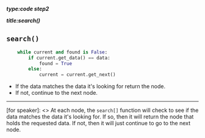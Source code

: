 _**type:code step2**_

_**title:search()**_
## `search()`
```python
    while current and found is False:
        if current.get_data() == data:
            found = True
        else:
            current = current.get_next()
```        
- If the data matches the data it's looking for return the node.
- If not, continue to the next node.

-------------------------------------------------

[for speaker]: <> At each node, the `search[]` function will check to see if the data matches the data it's looking for. If so, then it will return the node that holds the requested data. If not, then it will just continue to go to the next node.

